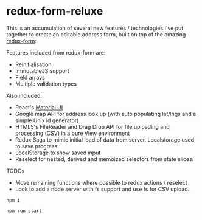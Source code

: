 # redux-form-reluxe

This is an accumulation of several new features / technologies I've put together to create an editable address form, built on top of the amazing [redux-form](https://github.com/erikras/redux-form):

Features included from redux-form are:
- Reinitialisation
- ImmutableJS support
- Field arrays
- Multiple validation types


Also included:
- React's [Material UI](http://www.material-ui.com/#/)
- Google map API for address look up (with auto populating lat/lngs and a simple Unix id generator)
- HTML5's FileReader and Drag Drop API for file uploading and processing (CSV) in a pure View environment
- Redux Saga to mimic initial load of data from server. Localstorage used to save progress.
- LocalStorage to show saved input
- Reselect for nested, derived and memoized selectors from state slices.

TODOs
- Move remaining functions where possible to redux actions / reselect
- Look to add a node server with fs support and use fs for CSV upload.

`npm i`

`npm run start`
